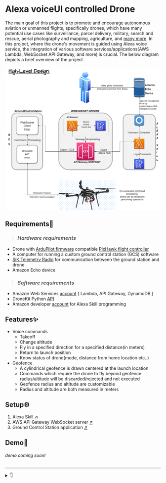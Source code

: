 # __Alexa voiceUI controlled Drone__

<!-- ## _Abstract_ -->

The main goal of this project is to promote and encourage autonomous aviation or unmanned flights, specifically drones, which have many potential use cases like surveillance, parcel delivery, military, search and rescue, aerial photography and mapping, agriculture, and [many more](https://www.allerin.com/blog/10-stunning-applications-of-drone-technology). 
In this project, where the drone's movement is guided using Alexa voice service, the integration of various software services/applications(AWS Lambda, WebSocket API Gateway, and more) is crucial. The below diagram depicts a brief overview of the project

<picture>
  <source media="(prefers-color-scheme: dark)" srcset="./misc/d.png">
  <source media="(prefers-color-scheme: light)" srcset="./misc/l.png">
  <img alt="Design overview" src="./misc/l.png">
</picture>

## __Requirements🔧__

> ### _Hardware requirements_
- Drone with [ArduPilot firmware](https://firmware.ardupilot.org/) compatible [PixHawk flight controller](https://ardupilot.org/copter/docs/common-pixhawk-overview.html)
- A computer for running a custom ground control station (GCS) software
- [SiK Telemetry Radio](https://ardupilot.org/copter/docs/common-sik-telemetry-radio.html#overview) for communication between the ground station and drone
- Amazon Echo device

> ### _Software requirements_
- Amazon Web Services [account](https://aws.amazon.com/) { Lambda, API Gateway, DynamoDB }
- DroneKit Python [API](https://dronekit.io/#air)
- Amazon developer [account](https://developer.amazon.com/) for Alexa Skill programming

## __Features✨__

- Voice commands
  - Takeoff
  - Change altitude
  - Fly in a specified direction for a specified distance(in meters)
  - Return to launch position
  - Know status of drone(mode, distance from home location etc..)
- Geofence 
  - A cylindrical geofence is drawn centered at the launch location
  - Commands which require the drone to fly beyond geofence radius/altitude will be discarded/rejected and not executed
  - Geofence radius and altitude are customizable
  - Radius and altitude are both measured in meters

<!-- <details>
  <summary>Potential future additions</summary>
  -> Aerial photography using a camera on the drone</br>
  -> Autonomous missions, surveys, circle and rectangle missions</br>
  -> Live footage from the camera on drone</br>
  -> LTE-powered drone to eliminate range and bandwidth issues
</details> -->

## __Setup⚙__

1. Alexa Skill [↗](./Alexa%20Skill/)
2. AWS API Gateway WebSocket server [↗](./WebSocket%20-%20API%20Gateway/)
3. Ground Control Station application [↗](./Ground%20Control%20Station/)

## __Demo🚀__

###### demo coming soon!
---

<details>
<summary>👇</summary>

Issues? Open an issue [here](https://github.com/prithvi2k2/Alexa-VoiceUI-Controlled-Drone/issues)</br>
Questions? Discuss [here](https://github.com/prithvi2k2/Alexa-VoiceUI-Controlled-Drone/discussions)
</details>